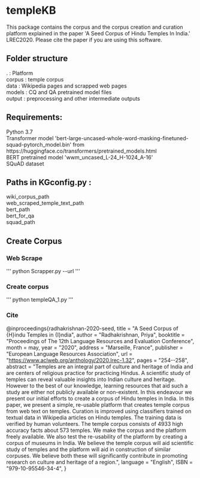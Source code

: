   <h1>templeKB</h1>

  This package contains the corpus and the corpus creation and curation platform explained in the paper 'A Seed Corpus of Hindu Temples In India.' LREC2020.
  Please cite the paper if you are using this software.

  <h2>Folder structure </h2>
  . : Platform  <br>
  corpus : temple corpus  <br>
  data : Wikipedia pages and scrapped web pages <br>
  models : CQ and QA pretrained model files <br>
  output : preprocessing and other intermediate outputs <br>

  <h2>Requirements: </h2>
  Python 3.7 <br>
  Transformer model 'bert-large-uncased-whole-word-masking-finetuned-squad-pytorch_model.bin'  from https://huggingface.co/transformers/pretrained_models.html <br>
  BERT pretrained model 'wwm_uncased_L-24_H-1024_A-16' <br>
  SQuAD dataset <br>

  <h2>Paths in KGconfig.py : </h2>
  wiki_corpus_path <br>
  web_scraped_temple_text_path <br>
  bert_path <br>
  bert_for_qa <br>
  squad_path

  <h2> Create Corpus </h2>
  <h3> Web Scrape </h3>
  '''
  python Scrapper.py --url <web-page-url>
  '''
  <h3> Create corpus</h3>
  '''
  python templeQA_1.py
  '''
  <h3> Cite </h3>
  
  @inproceedings{radhakrishnan-2020-seed,
    title = "A Seed Corpus of {H}indu Temples in {I}ndia",
    author = "Radhakrishnan, Priya",
    booktitle = "Proceedings of The 12th Language Resources and Evaluation Conference",
    month = may,
    year = "2020",
    address = "Marseille, France",
    publisher = "European Language Resources Association",
    url = "https://www.aclweb.org/anthology/2020.lrec-1.32",
    pages = "254--258",
    abstract = "Temples are an integral part of culture and heritage of India and are centers of religious practice for practicing Hindus. A scientific study of temples can reveal valuable insights into Indian culture and heritage. However to the best of our knowledge, learning resources that aid such a study are either not publicly available or non-existent. In this endeavour we present our initial efforts to create a corpus of Hindu temples in India. In this paper, we present a simple, re-usable platform that creates temple corpus from web text on temples. Curation is improved using classifiers trained on textual data in Wikipedia articles on Hindu temples. The training data is verified by human volunteers. The temple corpus consists of 4933 high accuracy facts about 573 temples. We make the corpus and the platform freely available. We also test the re-usability of the platform by creating a corpus of museums in India. We believe the temple corpus will aid scientific study of temples and the platform will aid in construction of similar corpuses. We believe both these will significantly contribute in promoting research on culture and heritage of a region.",
    language = "English",
    ISBN = "979-10-95546-34-4",
}
